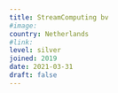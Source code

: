 ```yaml
---
title: StreamComputing bv
#image:
country: Netherlands
#link:
level: silver
joined: 2019
date: 2021-03-31
draft: false
---
```

